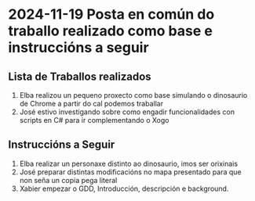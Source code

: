 # 2024-11-19 Posta en común do traballo realizado como base e instruccións a seguir

## Lista de Traballos realizados
1. Elba realizou un pequeno proxecto como base simulando o dinosaurio de Chrome a partir do cal podemos traballar
2. José estivo investigando sobre como engadir funcionalidades con scripts en C# para ir complementando o Xogo

## Instruccións a Seguir
1. Elba realizar un personaxe distinto ao dinosaurio, imos ser orixinais
2. José preparar distintas modificacións no mapa presentado para que non seña un copia pega literal
3. Xabier empezar o GDD, Introducción, descripción e background.